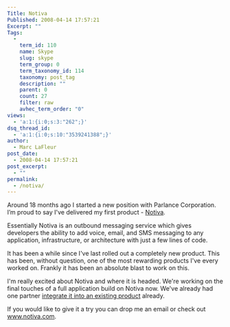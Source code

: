 ```yaml
---
Title: Notiva
Published: 2008-04-14 17:57:21
Excerpt: ""
Tags:
  - 
    term_id: 110
    name: Skype
    slug: skype
    term_group: 0
    term_taxonomy_id: 114
    taxonomy: post_tag
    description: ""
    parent: 0
    count: 27
    filter: raw
    avhec_term_order: "0"
views:
  - 'a:1:{i:0;s:3:"262";}'
dsq_thread_id:
  - 'a:1:{i:0;s:10:"3539241388";}'
author:
  - Marc LaFleur
post_date:
  - 2008-04-14 17:57:21
post_excerpt:
  - ""
permalink:
  - /notiva/
---
```

<p>Around 18 months ago I started a new position with Parlance Corporation. I&#8217;m proud to say I've delivered my first product - <a href="http://www.notiva.com" target="_blank">Notiva</a>.</p>  <p>Essentially Notiva is an outbound messaging service which gives developers the ability to add voice, email, and SMS messaging to any application, infrastructure, or architecture with just a few lines of code.</p>  <p>It has been a while since I've last rolled out a completely new product. This has been, without question, one of the most rewarding products I've every worked on. Frankly it has been an absolute blast to work on this. </p>  <p>I'm really excited about Notiva and where it is headed. We're working on the final touches of a full application build on Notiva now. We've already had one partner <a href="http://www.automation.com/store/p1030details27064.php" target="_blank">integrate it into an existing product</a> already. </p>  <p>If you would like to give it a try you can drop me an email or check out <a href="http://www.notiva.com">www.notiva.com</a>. </p>